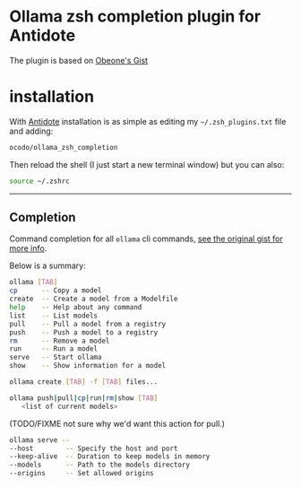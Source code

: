 # Ollama zsh completion plugin for Antidote

The plugin is based on [Obeone's Gist](https://gist.github.com/obeone/9313811fd61a7cbb843e0001a4434c58) 

# installation

With [Antidote](https://github.com/mattmc3/antidote) installation is as simple as editing my `~/.zsh_plugins.txt` file and adding:

```sh
ocodo/ollama_zsh_completion
```

Then reload the shell (I just start a new terminal window) but you can also:

```sh 
source ~/.zshrc
```

- - -

## Completion

Command completion for all `ollama` cli commands, [see the original gist for more info](https://gist.github.com/obeone/9313811fd61a7cbb843e0001a4434c58). 

Below is a summary:

```sh
ollama [TAB]
cp      -- Copy a model
create  -- Create a model from a Modelfile
help    -- Help about any command
list    -- List models
pull    -- Pull a model from a registry
push    -- Push a model to a registry
rm      -- Remove a model
run     -- Run a model
serve   -- Start ollama
show    -- Show information for a model
```

```sh
ollama create [TAB] -f [TAB] files...
```

```sh
ollama push|pull|cp|run|rm|show [TAB]
   <list of current models>
```
(TODO/FIXME not sure why we'd want this action for pull.)

```sh
ollama serve --
--host        -- Specify the host and port
--keep-alive  -- Duration to keep models in memory
--models      -- Path to the models directory
--origins     -- Set allowed origins
```

